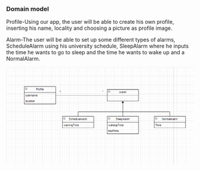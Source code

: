 ### Domain model

Profile-Using our app, the user will be able to create his own profile, inserting his name, locality and choosing a picture as profile image.

Alarm-The user will be able to set up some different types of alarms, ScheduleAlarm using his university schedule, SleepAlarm where he inputs the time he wants to go to sleep and the time he wants to wake up and a NormalAlarm.

 <p align="center" justify="center">
  <img src="../images/DomainModel.png" alt="LogicalView">
</p>
